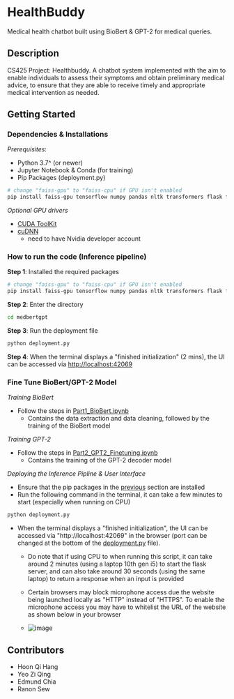 # HealthBuddy

Medical health chatbot built using BioBert & GPT-2 for medical queries.

## Description

CS425 Project: Healthbuddy. A chatbot system implemented with the aim to enable individuals to assess their symptoms and obtain preliminary medical advice, to ensure that they are able to receive timely and appropriate medical intervention as needed.

## Getting Started

### Dependencies & Installations

_Prerequisites_:
* Python 3.7^ (or newer)
* Jupyter Notebook & Conda (for training)
* Pip Packages (deployment.py)
```sh
# change "faiss-gpu" to "faiss-cpu" if GPU isn't enabled
pip install faiss-gpu tensorflow numpy pandas nltk transformers flask flask-cors
```

_Optional GPU drivers_
* [CUDA ToolKit](https://developer.nvidia.com/cuda-toolkit)
* [cuDNN](https://developer.nvidia.com/cudnn)
  * need to have Nvidia developer account
### How to run the code (Inference pipeline)
**Step 1**: Installed the required packages
```sh
# change "faiss-gpu" to "faiss-cpu" if GPU isn't enabled
pip install faiss-gpu tensorflow numpy pandas nltk transformers flask flask-cors
```

**Step 2**: Enter the directory
```sh
cd medbertgpt
```

**Step 3**: Run the deployment file
```sh
python deployment.py
```

**Step 4**: When the terminal displays a "finished initialization" (2 mins), the UI can be accessed via [http://localhost:42069](http://localhost:42069)

### Fine Tune BioBert/GPT-2 Model

_Training BioBert_
* Follow the steps in [Part1_BioBert.ipynb](./Part_1_BioBert.ipynb)
  * Contains the data extraction and data cleaning, followed by the training of the BioBert model

_Training GPT-2_
* Follow the steps in [Part2_GPT2_Finetuning.ipynb](./Part2_GPT2_Finetuning.ipynb)
  * Contains the training of the GPT-2 decoder model

_Deploying the Inference Pipline & User Interface_
* Ensure that the pip packages in the [previous](#dependencies--installations) section are installed
* Run the following command in the terminal, it can take a few minutes to start (especially when running on CPU)
```sh
python deployment.py
```
* When the terminal displays a "finished initialization", the UI can be accessed via "http://localhost:42069" in the browser (port can be changed at the bottom of the [deployment.py](./deployment.py) file).
  * Do note that if using CPU to when running this script, it can take around 2 minutes (using a laptop 10th gen i5) to start the flask server, and can also take around 30 seconds (using the same laptop) to return a response when an input is provided

  * Certain browsers may block microphone access due the website being launched locally as "HTTP" instead of "HTTPS". To enable the microphone access you may have to whitelist the URL of the website as shown below in your browser
  * ![image](https://github.com/decamarkers/medbertgpt/assets/85857168/24e0031e-7d42-4621-9d1d-a66ca4b275be)

## Contributors

* Hoon Qi Hang
* Yeo Zi Qing
* Edmund Chia
* Ranon Sew

